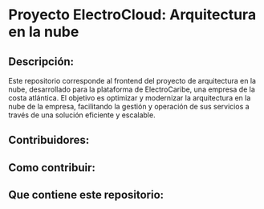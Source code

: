 # Proyecto ElectroCloud: Arquitectura en la nube

## Descripción:

Este repositorio corresponde al frontend del proyecto de arquitectura en la nube, desarrollado para la plataforma de ElectroCaribe, una empresa de la costa atlántica. El objetivo es optimizar y modernizar la arquitectura en la nube de la empresa, facilitando la gestión y operación de sus servicios a través de una solución eficiente y escalable.


## Contribuidores:


## Como contribuir:

## Que contiene este repositorio:
